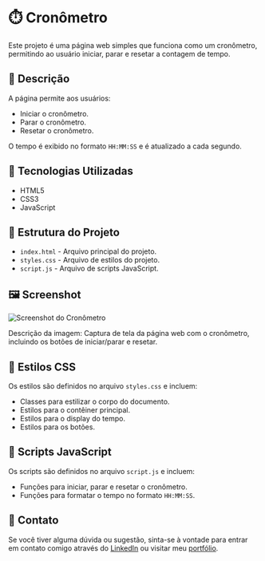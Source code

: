 # ⏱️ Cronômetro

Este projeto é uma página web simples que funciona como um cronômetro, permitindo ao usuário iniciar, parar e resetar a contagem de tempo.

## 📄 Descrição

A página permite aos usuários:
- Iniciar o cronômetro.
- Parar o cronômetro.
- Resetar o cronômetro.

O tempo é exibido no formato `HH:MM:SS` e é atualizado a cada segundo.

## 🚀 Tecnologias Utilizadas

- HTML5
- CSS3
- JavaScript

## 📂 Estrutura do Projeto

- `index.html` - Arquivo principal do projeto.
- `styles.css` - Arquivo de estilos do projeto.
- `script.js` - Arquivo de scripts JavaScript.

## 🖼️ Screenshot

![Screenshot do Cronômetro](.img/foto-projeto-cronometro.png)

Descrição da imagem: Captura de tela da página web com o cronômetro, incluindo os botões de iniciar/parar e resetar.

## 🎨 Estilos CSS

Os estilos são definidos no arquivo `styles.css` e incluem:
- Classes para estilizar o corpo do documento.
- Estilos para o contêiner principal.
- Estilos para o display do tempo.
- Estilos para os botões.

## 📜 Scripts JavaScript

Os scripts são definidos no arquivo `script.js` e incluem:
- Funções para iniciar, parar e resetar o cronômetro.
- Funções para formatar o tempo no formato `HH:MM:SS`.

## 📧 Contato

Se você tiver alguma dúvida ou sugestão, sinta-se à vontade para entrar em contato comigo através do [LinkedIn](https://www.linkedin.com/in/andresperes33) ou visitar meu [portfólio](https://seu-portfolio.com).
